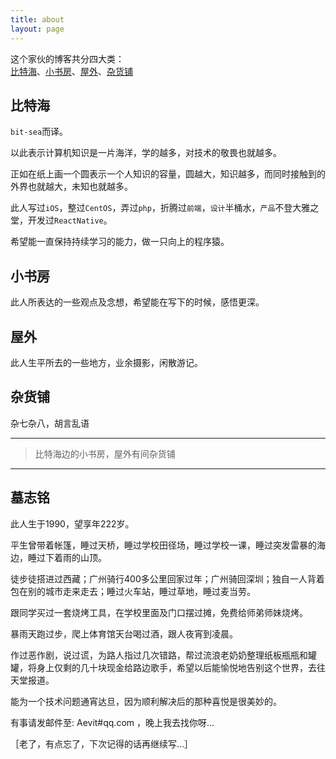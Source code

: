 ```yaml
---
title: about
layout: page
---
```


这个家伙的博客共分四大类：  
[比特海](/categories/bit-sea/)、[小书房](/categories/think/)、[屋外](/categories/scene/)、[杂货铺](/categories/other/)

## 比特海

`bit-sea`而译。

以此表示计算机知识是一片海洋，学的越多，对技术的敬畏也就越多。

正如在纸上画一个圆表示一个人知识的容量，圆越大，知识越多，而同时接触到的外界也就越大，未知也就越多。

此人写过`iOS`，整过`CentOS`，弄过`php`，折腾过`前端`，`设计`半桶水，`产品`不登大雅之堂，开发过`ReactNative`。

希望能一直保持持续学习的能力，做一只向上的程序猿。

## 小书房

此人所表达的一些观点及念想，希望能在写下的时候，感悟更深。

## 屋外

此人生平所去的一些地方，业余摄影，闲散游记。

## 杂货铺

杂七杂八，胡言乱语

* * *

> 比特海边的小书房，屋外有间杂货铺

* * *

## 墓志铭

此人生于1990，望享年222岁。  

平生曾带着帐篷，睡过天桥，睡过学校田径场，睡过学校一课，睡过突发雷暴的海边，睡过下着雨的山顶。  

徒步徒搭进过西藏；广州骑行400多公里回家过年；广州骑回深圳；独自一人背着包在别的城市走来走去；睡过火车站，睡过草地，睡过麦当劳。  

跟同学买过一套烧烤工具，在学校里面及门口摆过摊，免费给师弟师妹烧烤。  

暴雨天跑过步，爬上体育馆天台喝过酒，跟人夜宵到凌晨。  

作过恶作剧，说过谎，为路人指过几次错路，帮过流浪老奶奶整理纸板瓶瓶和罐罐，将身上仅剩的几十块现金给路边歌手，希望以后能愉悦地告别这个世界，去往天堂报道。  

能为一个技术问题通宵达旦，因为顺利解决后的那种喜悦是很美妙的。  

有事请发邮件至: Aevit#qq.com ，晚上我去找你呀...

［老了，有点忘了，下次记得的话再继续写…］  
